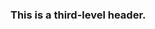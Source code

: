 <!-- >>>>>> BEGIN GENERATED FILE (include): SOURCE C:/Users/Burdette/Documents/GitHub/markdown_helper/test/include/templates/markdown_verbatim.md -->
<!-- >>>>>> BEGIN INCLUDED FILE: SOURCE C:/Users/Burdette/Documents/GitHub/markdown_helper/test/include/templates/../includes/markdown.md -->
<!-- This is markdown. -->

### This is a third-level header.
<!-- <<<<<< END INCLUDED FILE: SOURCE C:/Users/Burdette/Documents/GitHub/markdown_helper/test/include/templates/../includes/markdown.md -->
<!-- <<<<<< END GENERATED FILE (include): SOURCE C:/Users/Burdette/Documents/GitHub/markdown_helper/test/include/templates/markdown_verbatim.md -->
